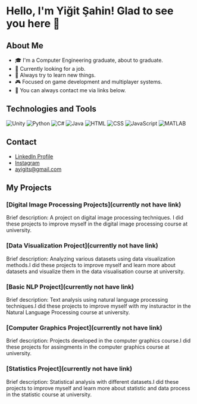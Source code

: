 
# Hello, I'm Yiğit Şahin! Glad to see you here 👋

## About Me
- 🎓 I'm a Computer Engineering graduate, about to graduate.
- 💼 Currently looking for a job.
- 🌱 Always try to learn new things.
- 🎮 Focused on game development and multiplayer systems.
- 📩 You can always contact me via links below.

## Technologies and Tools
![Unity](https://img.shields.io/badge/-Unity-333333?style=flat&logo=unity)
![Python](https://img.shields.io/badge/-Python-333333?style=flat&logo=python)
![C#](https://img.shields.io/badge/-C%23-333333?style=flat&logo=csharp)
![Java](https://img.shields.io/badge/-Java-333333?style=flat&logo=java)
![HTML](https://img.shields.io/badge/-HTML-333333?style=flat&logo=html5)
![CSS](https://img.shields.io/badge/-CSS-333333?style=flat&logo=css3)
![JavaScript](https://img.shields.io/badge/-JavaScript-333333?style=flat&logo=javascript)
![MATLAB](https://img.shields.io/badge/-MATLAB-333333?style=flat&logo=mathworks)

## Contact
- [LinkedIn Profile](https://www.linkedin.com/in/yiğit-şahin-6025b9200/)
- [Instagram](https://www.instagram.com/yigit._.sahin/)
- ayigits@gmail.com


## My Projects
### [Digital Image Processing Projects](currently not have link)
Brief description: A project on digital image processing techniques. I did these projects to improve myself in the digital image processing course at university.

### [Data Visualization Project](currently not have link)
Brief description: Analyzing various datasets using data visualization methods.I did these projects to improve myself and learn more about datasets and visualize them in the data visualisation course at university.

### [Basic NLP Project](currently not have link)
Brief description: Text analysis using natural language processing techniques.I did these projects to improve myself with my insturactor in the Natural Language Processing course at university.

### [Computer Graphics Project](currently not have link)
Brief description: Projects developed in the computer graphics course.I did these projects for assingments in the computer graphics course at university.

### [Statistics Project](currently not have link)
Brief description: Statistical analysis with different datasets.I did these projects to improve myself and learn more about statistic and data process in the statistic course at university.

<!--
**BirSekViski/BirSekViski** is a ✨ _special_ ✨ repository because its `README.md` (this file) appears on your GitHub profile.

Here are some ideas to get you started:

- 🔭 I’m currently working on ...
- 🌱 I’m currently learning ...
- 👯 I’m looking to collaborate on ...
- 🤔 I’m looking for help with ...
- 💬 Ask me about ...
- 📫 How to reach me: ...
- 😄 Pronouns: ...
- ⚡ Fun fact: ...
-->
